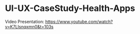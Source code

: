 # UI-UX-CaseStudy-Health-Apps
Video Presentation: https://www.youtube.com/watch?v=K7LIsnqxmn0&t=103s
